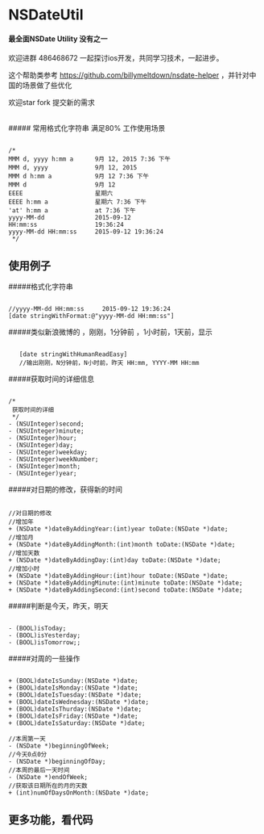 # NSDateUtil

#### 最全面NSDate Utility 没有之一 

欢迎进群 486468672 一起探讨ios开发，共同学习技术，一起进步。

这个帮助类参考 https://github.com/billymeltdown/nsdate-helper ，并针对中国的场景做了些优化

欢迎star fork 提交新的需求

<br >
##### 常用格式化字符串 满足80% 工作使用场景
<pre><code>
/*
MMM d, yyyy h:mm a      9月 12, 2015 7:36 下午
MMM d, yyyy             9月 12, 2015
MMM d h:mm a            9月 12 7:36 下午
MMM d                   9月 12
EEEE                    星期六
EEEE h:mm a             星期六 7:36 下午
'at' h:mm a             at 7:36 下午
yyyy-MM-dd              2015-09-12
HH:mm:ss                19:36:24
yyyy-MM-dd HH:mm:ss     2015-09-12 19:36:24
 */
</code></pre>

## 使用例子

#####格式化字符串

<pre><code>
//yyyy-MM-dd HH:mm:ss     2015-09-12 19:36:24
[date stringWithFormat:@"yyyy-MM-dd HH:mm:ss"] 
</code></pre>

#####类似新浪微博的 ，刚刚，1分钟前 ，1小时前，1天前，显示

<pre><code>
   [date stringWithHumanReadEasy]
   //输出刚刚，N分钟前，N小时前，昨天 HH:mm, YYYY-MM HH:mm
</code></pre>

#####获取时间的详细信息
<pre><code>
/*
 获取时间的详细
 */
- (NSUInteger)second;
- (NSUInteger)minute;
- (NSUInteger)hour;
- (NSUInteger)day;
- (NSUInteger)weekday;
- (NSUInteger)weekNumber;
- (NSUInteger)month;
- (NSUInteger)year;
</code></pre>

#####对日期的修改，获得新的时间
<pre><code>
//对日期的修改
//增加年
+ (NSDate *)dateByAddingYear:(int)year toDate:(NSDate *)date;
//增加月
+ (NSDate *)dateByAddingMonth:(int)month toDate:(NSDate *)date;
//增加天数
+ (NSDate *)dateByAddingDay:(int)day toDate:(NSDate *)date;
//增加小时
+ (NSDate *)dateByAddingHour:(int)hour toDate:(NSDate *)date;
+ (NSDate *)dateByAddingMinute:(int)minute toDate:(NSDate *)date;
+ (NSDate *)dateByAddingSecond:(int)second toDate:(NSDate *)date;
</code></pre>

#####判断是今天，昨天，明天
<pre><code>
- (BOOL)isToday;
- (BOOL)isYesterday;
- (BOOL)isTomorrow;;
</code></pre>


#####对周的一些操作
<pre><code>
+ (BOOL)dateIsSunday:(NSDate *)date;
+ (BOOL)dateIsMonday:(NSDate *)date;
+ (BOOL)dateIsTuesday:(NSDate *)date;
+ (BOOL)dateIsWednesday:(NSDate *)date;
+ (BOOL)dateIsThurday:(NSDate *)date;
+ (BOOL)dateIsFriday:(NSDate *)date;
+ (BOOL)dateIsSaturday:(NSDate *)date;

//本周第一天
- (NSDate *)beginningOfWeek;
//今天0点0分
- (NSDate *)beginningOfDay;
//本周的最后一天时间
- (NSDate *)endOfWeek;
//获取该日期所在的月的天数
+ (int)numOfDaysOnMonth:(NSDate *)date;
</code></pre>

## 更多功能，看代码
